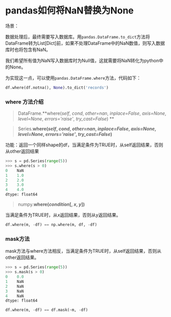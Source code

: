 # pandas如何将NaN替换为None

场景：

数据处理后，最终需要写入数据库。用`pandas.DataFrame.to_dict`方法将DataFrame转为List[Dict]前，如果不处理DataFrame中的NaN数值，则写入数据库时也将包含有NaN。

我们希望所有值为NaN写入数据库时为Null值，这就需要将NaN转化为python中的None。

为实现这一点，可以使用`pandas.DataFrame.where`方法，代码如下：

```python
df.where(df.notna(), None).to_dict('records')
```

### where 方法介绍

> DataFrame.**where(*self*, *cond*, *other=nan*, *inplace=False*, *axis=None*, *level=None*, *errors='raise'*, *try_cast=False*) **

> Series.**where(*self*, *cond*, *other=nan*, *inplace=False*, *axis=None*, *level=None*, *errors='raise'*, *try_cast=False*)**

功能：返回一个同样shape的df，当满足条件为TRUE时，从self返回结果，否则从other返回结果

```python
>>> s = pd.Series(range(5))
>>> s.where(s > 0)
0    NaN
1    1.0
2    2.0
3    3.0
4    4.0
dtype: float64
```

> numpy.**where(*condition*[, *x*, *y*])** 

当满足条件为TRUE时，从x返回结果，否则从y返回结果。

```python
df.where(m, -df) == np.where(m, df, -df)
```

### mask方法

mask方法与where方法相反，当满足条件为TRUE时，从self返回结果，否则从other返回结果。

```python
>>> s = pd.Series(range(5))
>>> s.mask(s > 0)
0    0.0
1    NaN
2    NaN
3    NaN
4    NaN
dtype: float64
```

```python
df.where(m, -df) == df.mask(~m, -df)
```

